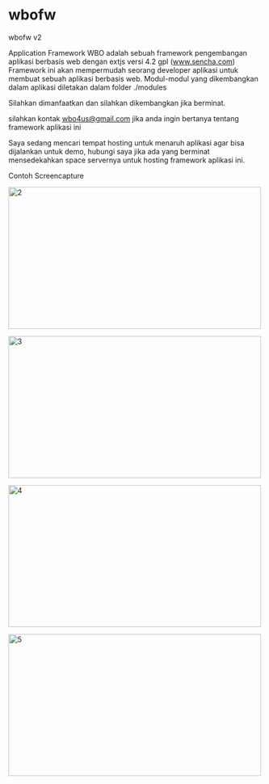 wbofw
=====

wbofw v2

Application Framework WBO
  adalah sebuah framework
  pengembangan aplikasi berbasis web dengan extjs versi 4.2 gpl (www.sencha.com)
  Framework ini akan mempermudah seorang developer aplikasi untuk membuat 
  sebuah aplikasi berbasis web. Modul-modul yang dikembangkan dalam aplikasi
  diletakan dalam folder ./modules

Silahkan dimanfaatkan dan silahkan dikembangkan jika berminat.

silahkan kontak wbo4us@gmail.com jika anda ingin bertanya tentang framework aplikasi ini

Saya sedang mencari tempat hosting untuk menaruh aplikasi agar bisa dijalankan untuk demo,
hubungi saya jika ada yang berminat mensedekahkan space servernya untuk hosting framework aplikasi ini.
							
Contoh Screencapture

<a href="http://www.flickr.com/photos/109531669@N08/10986985066/" title="2 oleh wbo4us, di Flickr"><img src="http://farm3.staticflickr.com/2805/10986985066_cc8d05a51a.jpg" width="500" height="281" alt="2"></a>

<a href="http://www.flickr.com/photos/109531669@N08/10987098973/" title="3 oleh wbo4us, di Flickr"><img src="http://farm8.staticflickr.com/7343/10987098973_c0a84ac58a.jpg" width="500" height="281" alt="3"></a>

<a href="http://www.flickr.com/photos/109531669@N08/10986888535/" title="4 oleh wbo4us, di Flickr"><img src="http://farm6.staticflickr.com/5502/10986888535_b1cae64341.jpg" width="500" height="281" alt="4"></a>

<a href="http://www.flickr.com/photos/109531669@N08/10987098573/" title="5 oleh wbo4us, di Flickr"><img src="http://farm6.staticflickr.com/5482/10987098573_07d9050d57.jpg" width="500" height="281" alt="5"></a>
